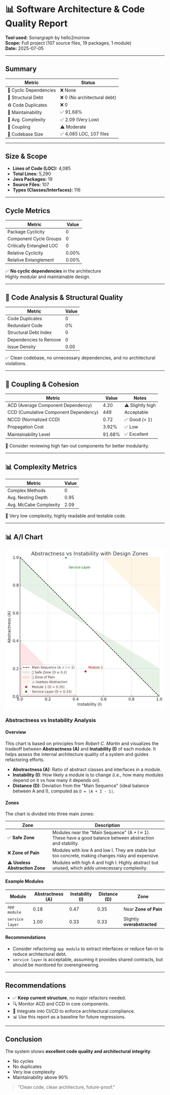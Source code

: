 # 📊 Software Architecture & Code Quality Report

**Tool used:** Sonargraph by hello2morrow  
**Scope:** Full project (107 source files, 19 packages, 1 module)  
**Date:** 2025-07-05

---

## Summary

| Metric | Status |
|--------|--------|
| 🔄 Cyclic Dependencies | ❌ None |
| 🧱 Structural Debt | ❌ 0 (No architectural debt) |
| ♻️ Code Duplicates | ❌ 0 |
| 🧠 Maintainability | ✅ 91.68% |
| 🢿 Avg. Complexity | ✅ 2.09 (Very Low) |
| 🔗 Coupling | ⚠️ Moderate |
| 🔄 Codebase Size | ✅ 4,085 LOC, 107 files |

---

## Size & Scope

- **Lines of Code (LOC):** 4,085
- **Total Lines:** 5,290
- **Java Packages:** 19
- **Source Files:** 107
- **Types (Classes/Interfaces):** 116

---

##  Cycle Metrics

| Metric | Value |
|--------|-------|
| Package Cyclicity | 0 |
| Component Cycle Groups | 0 |
| Critically Entangled LOC | 0 |
| Relative Cyclicity | 0.00% |
| Relative Entanglement | 0.00% |

✅ **No cyclic dependencies** in the architecture  
 Highly modular and maintainable design.

---

## 🧱 Code Analysis & Structural Quality

| Metric | Value |
|--------|-------|
| Code Duplicates | 0 |
| Redundant Code | 0% |
| Structural Debt Index | 0 |
| Dependencies to Remove | 0 |
| Issue Density | 0.00 |

✅ Clean codebase, no unnecessary dependencies, and no architectural violations.

---

## 🧠 Coupling & Cohesion

| Metric | Value | Notes |
|--------|-------|-------|
| ACD (Average Component Dependency) | 4.20 | ⚠️ Slightly high |
| CCD (Cumulative Component Dependency) | 449 | Acceptable |
| NCCD (Normalized CCD) | 0.72 | ✅ Good (< 1) |
| Propagation Cost | 3.92% | ✅ Low |
| Maintainability Level | 91.68% | ✅ Excellent |

📅 Consider reviewing high fan-out components for better modularity.

---

## 📊 Complexity Metrics

| Metric | Value |
|--------|-------|
| Complex Methods | 0 |
| Avg. Nesting Depth | 0.95 |
| Avg. McCabe Complexity | 2.09 |

🚀 Very low complexity, highly readable and testable code.

---
## 📊 A/I Chart

![AIChart.jpg](images/AIChart.jpg)

### Abstractness vs Instability Analysis

#### Overview

This chart is based on principles from *Robert C. Martin* and visualizes the tradeoff between **Abstractness (A)** and **Instability (I)** of each module. It helps assess the internal architecture quality of a system and guides refactoring efforts.

- **Abstractness (A)**: Ratio of abstract classes and interfaces in a module.
- **Instability (I)**: How likely a module is to change (i.e., how many modules depend on it vs how many it depends on).
- **Distance (D)**: Deviation from the "Main Sequence" (ideal balance between A and I), computed as `D = |A + I - 1|`.

#### Zones

The chart is divided into three main zones:

| Zone | Description |
|------|-------------|
| ✅ **Safe Zone** | Modules near the "Main Sequence" (A + I ≈ 1). These have a good balance between abstraction and stability. |
| ❌ **Zone of Pain** | Modules with low A and low I. They are stable but too concrete, making changes risky and expensive. |
| ⚠ **Useless Abstraction Zone** | Modules with high A and high I. Highly abstract but unused, which adds unnecessary complexity. |

#### Example Modules

| Module         | Abstractness (A) | Instability (I) | Distance (D) | Zone                    |
|----------------|------------------|------------------|---------------|--------------------------|
| `app module`   | 0.18             | 0.47             | 0.35          | Near **Zone of Pain**    |
| `service layer`| 1.00             | 0.33             | 0.33          | Slightly **overabstracted** |

#### Recommendations

- Consider refactoring `app module` to extract interfaces or reduce fan-in to reduce architectural debt.
- `service layer` is acceptable, assuming it provides shared contracts, but should be monitored for overengineering.

---

##  Recommendations

- ✅ **Keep current structure**, no major refactors needed.
- 🔍 Monitor ACD and CCD in core components.
- 🔐 Integrate into CI/CD to enforce architectural compliance.
- 📊 Use this report as a baseline for future regressions.

---

##  Conclusion

The system shows **excellent code quality and architectural integrity**:

- No cycles
- No duplicates
- Very low complexity
- Maintainability above 90%

> "Clean code, clean architecture, future-proof."

